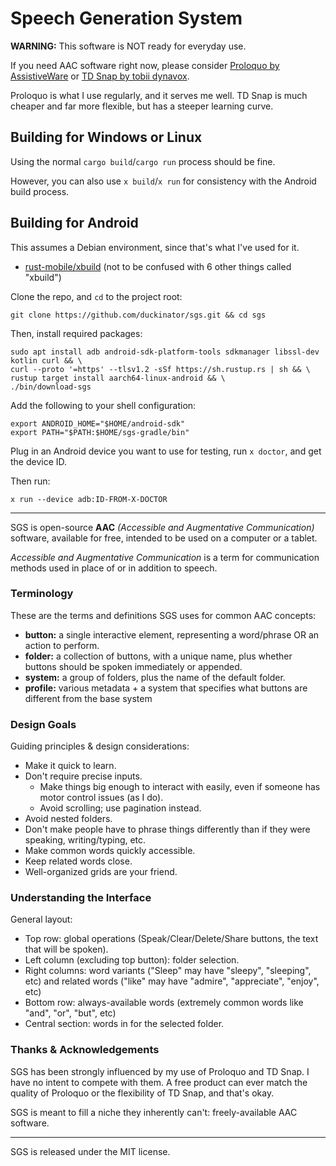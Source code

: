# Speech Generation System

**WARNING:** This software is NOT ready for everyday use.

If you need AAC software right now, please consider [Proloquo by AssistiveWare](https://www.assistiveware.com/products/proloquo)
or [TD Snap by tobii dynavox](https://us.tobiidynavox.com/pages/td-snap).

Proloquo is what I use regularly, and it serves me well. TD Snap is much
cheaper and far more flexible, but has a steeper learning curve.

## Building for Windows or Linux

Using the normal `cargo build`/`cargo run` process should be fine.

However, you can also use `x build`/`x run` for consistency with the Android build process.

## Building for Android

This assumes a Debian environment, since that's what I've used for it.

- [rust-mobile/xbuild](https://github.com/rust-mobile/xbuild) (not to be confused with 6 other things called "xbuild")

Clone the repo, and `cd` to the project root:

```
git clone https://github.com/duckinator/sgs.git && cd sgs
```

Then, install required packages:

```
sudo apt install adb android-sdk-platform-tools sdkmanager libssl-dev kotlin curl && \
curl --proto '=https' --tlsv1.2 -sSf https://sh.rustup.rs | sh && \
rustup target install aarch64-linux-android && \
./bin/download-sgs
```

Add the following to your shell configuration:

```
export ANDROID_HOME="$HOME/android-sdk"
export PATH="$PATH:$HOME/sgs-gradle/bin"
```

Plug in an Android device you want to use for testing, run `x doctor`, and get the device ID.

Then run:

```
x run --device adb:ID-FROM-X-DOCTOR
```

---

SGS is open-source **AAC** _(Accessible and Augmentative Communication)_
software, available for free, intended to be used on a computer or a tablet.

_Accessible and Augmentative Communication_ is a term for
communication methods used in place of or in addition to speech.


### Terminology

These are the terms and definitions SGS uses for common AAC concepts:

* **button:** a single interactive element, representing a word/phrase OR an action to perform.
* **folder:** a collection of buttons, with a unique name, plus whether buttons should be spoken immediately or appended.
* **system:** a group of folders, plus the name of the default folder.
* **profile:** various metadata + a system that specifies what buttons are different from the base system

### Design Goals

Guiding principles & design considerations:
- Make it quick to learn.
- Don't require precise inputs.
  - Make things big enough to interact with easily, even if someone has motor control issues (as I do).
  - Avoid scrolling; use pagination instead.
- Avoid nested folders.
- Don't make people have to phrase things differently than if they were speaking, writing/typing, etc.
- Make common words quickly accessible.
- Keep related words close.
- Well-organized grids are your friend.

### Understanding the Interface

General layout:
- Top row: global operations (Speak/Clear/Delete/Share buttons, the text that will be spoken).
- Left column (excluding top button): folder selection.
- Right columns: word variants ("Sleep" may have "sleepy", "sleeping", etc) and related words ("like" may have "admire", "appreciate", "enjoy", etc)
- Bottom row: always-available words (extremely common words like "and", "or", "but", etc)
- Central section: words in for the selected folder.

### Thanks & Acknowledgements

SGS has been strongly influenced by my use of Proloquo and TD Snap.
I have no intent to compete with them. A free product can ever match the
quality of Proloquo or the flexibility of TD Snap, and that's okay.

SGS is meant to fill a niche they inherently can't: freely-available AAC software.

---

SGS is released under the MIT license.
